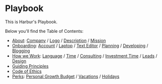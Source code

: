 # Playbook

This is Harbur's Playbook.

Below you'll find the Table of Contents:

* [About]: [Company] / [Logo] / [Description] / [Mission]
* [Onboarding]: [Account] / [Laptop] / [Text Editor] / [Planning] / [Developing] / [Blogging]
* [How we Work]: [Language] / [Time] / [Consulting] / [Investment Time] / [Leads] / [Design]
* [Guiding Principles]
* [Code of Ethics]
* [Perks]: [Personal Growth Budget] / [Vacations] / [Holidays]

[About]: docs/about.md
  [Company]: docs/about.md#company
  [Logo]: docs/about.md#logo
  [Description]: docs/about.md#description
  [Mission]: docs/about.md#mission

[Onboarding]: docs/onboarding.md
  [Account]: docs/onboarding.md#account
  [Laptop]: docs/onboarding.md#laptop
  [Text Editor]: docs/onboarding.md#text-editor
  [Planning]: docs/onboarding.md#planning
  [Developing]: docs/onboarding.md#developing
  [Blogging]: docs/onboarding.md#blogging
[How we Work]: docs/how-we-work.md
  [Language]: docs/how-we-work.md#language
  [Time]: docs/how-we-work.md#time
  [Consulting]: docs/how-we-work.md#consulting
  [Investment Time]: docs/how-we-work.md#investment-time
  [Leads]: docs/how-we-work.md#leads
  [Design]: docs/how-we-work.md#design
[Guiding Principles]: docs/guiding-principles.md
[Code of Ethics]: docs/code-of-ethics.md
[Perks]: docs/perks.md
  [Personal Growth Budget]: docs/perks.md#personal-growth-budget
  [Vacations]: docs/perks.md#vacations
  [Holidays]: docs/perks.md#holidays
